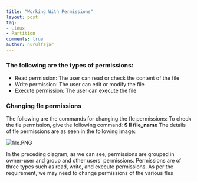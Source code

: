 ```yaml
---
title: "Working With Permissions"
layout: post
tag:
- Linux
- Partition
comments: true
author: nurulfajar
---
```


### The following are the types of permissions:
+ Read permission: The user can read or check the content of the file
+ Write permission: The user can edit or modify the file
+ Execute permission: The user can execute the file

### Changing fle permissions
The following are the commands for changing the fle permissions:
To check the fle permission, give the following command:
**$ ll file_name**
The details of fle permissions are as seen in the following image:

![file.PNG]({{site.baseurl}}/assets/images/file.PNG)

In the preceding diagram, as we can see, permissions are grouped in owner-user
and group and other users' permissions. Permissions are of three types such as read,
write, and execute permissions. As per the requirement, we may need to change
permissions of the various fles
